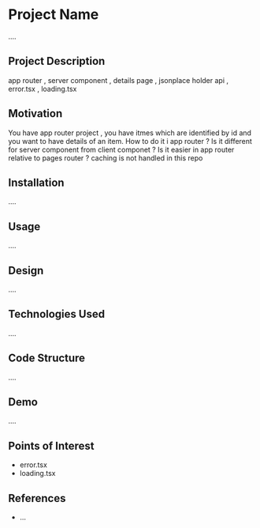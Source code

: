 <h1>Project Name</h1>
....



<h2>Project Description</h2>
app router , server component , details page , jsonplace holder api , error.tsx , loading.tsx

<h2>Motivation</h2>
You have app router project , you have itmes which are identified by id and you want to have details of an item.
How to do it i app router ?
Is it different for server component from client componet ?
Is it easier in app router relative to pages router ?
caching is not handled in this repo

<h2>Installation</h2>
....


<h2>Usage</h2>
....


<h2>Design</h2>
....

<h2>Technologies Used</h2>
....

<h2>Code Structure</h2>
....

<h2>Demo</h2>
....

<h2>Points of Interest</h2>
<ul>
    <li>error.tsx</li>
    <li>loading.tsx</li>
</ul>

<h2>References</h2>
<ul>
    <li>...</li>
   
</ul>

